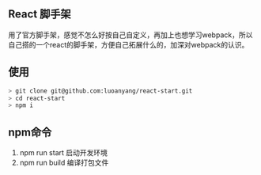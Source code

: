 ## React 脚手架
用了官方脚手架，感觉不怎么好按自己自定义，再加上也想学习webpack，所以自己搭的一个react的脚手架，方便自己拓展什么的，加深对webpack的认识。

## 使用
```bash
> git clone git@github.com:luoanyang/react-start.git
> cd react-start
> npm i
```
## npm命令

1. npm run start 启动开发环境
2. npm run build 编译打包文件